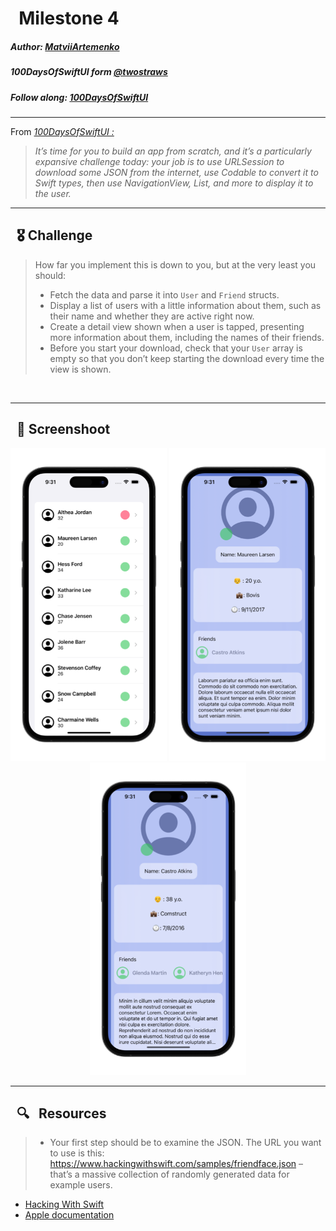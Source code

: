 
# &nbsp; Milestone 4

##### Author: *[MatviiArtemenko](https://github.com/100DaysOfSwiftUI-MatviiArtemenko)*

##### 100DaysOfSwiftUI form *[@twostraws](https://twitter.com/twostraws "twostraws twitter page")*

##### Follow along: *[100DaysOfSwiftUI](https://www.hackingwithswift.com/100/swiftui "Hacking with Swift")*

---
From *[100DaysOfSwiftUI :](https://www.hackingwithswift.com/100/swiftui "Hacking with Swift")*
> *It’s time for you to build an app from scratch, and it’s a particularly expansive challenge today: your job is to use URLSession to download some JSON from the internet, use Codable to convert it to Swift types, then use NavigationView, List, and more to display it to the user.</br>*


---
## &nbsp; 🎖 Challenge
> How far you implement this is down to you, but at the very least you should:
> + Fetch the data and parse it into `User` and `Friend` structs.
> + Display a list of users with a little information about them, such as their name and whether they are active right now.
> + Create a detail view shown when a user is tapped, presenting more information about them, including the names of their friends.
> + Before you start your download, check that your `User` array is empty so that you don’t keep starting the download every time the view is shown.
<br>

---
## &nbsp; 📲 Screenshoot

<p align="center">
  <img 
  width = 250
    src="1.png"
  >
  <img 
  width = 250
    src="2.png"
  >
  <img 
  width = 250
    src="3.png"
  >
</p>

---
##  &nbsp; 🔍 &nbsp; Resources 

> * Your first step should be to examine the JSON. The URL you want to use is this: https://www.hackingwithswift.com/samples/friendface.json – that’s a massive collection of randomly generated data for example users.
* [Hacking With Swift](https://www.hackingwithswift.com/books/ios-swiftui)
* [Apple documentation](https://developer.apple.com/documentation/SwiftUI)
